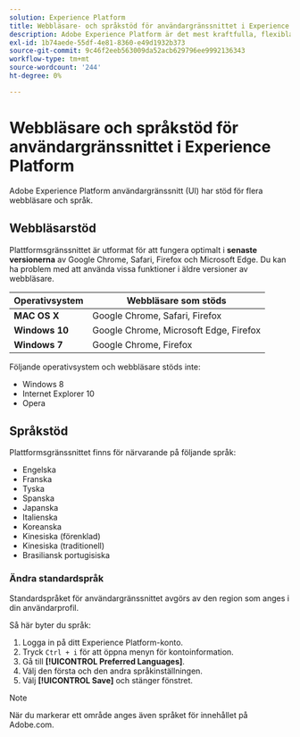 ```yaml
---
solution: Experience Platform
title: Webbläsare- och språkstöd för användargränssnittet i Experience Platform
description: Adobe Experience Platform är det mest kraftfulla, flexibla och öppna systemet på marknaden för att bygga och hantera kompletta lösningar som ger en bättre kundupplevelse. Med Experience Platform kan organisationer centralisera och standardisera kunddata och innehåll från alla system och tillämpa datavetenskap och maskininlärning för att dramatiskt förbättra utformningen och leveransen av avancerade, personaliserade upplevelser.
exl-id: 1b74aede-55df-4e81-8360-e49d1932b373
source-git-commit: 9c46f2eeb563009da52acb629796ee9992136343
workflow-type: tm+mt
source-wordcount: '244'
ht-degree: 0%

---
```


# Webbläsare och språkstöd för användargränssnittet i Experience Platform

Adobe Experience Platform användargränssnitt (UI) har stöd för flera webbläsare och språk.

## Webbläsarstöd

Plattformsgränssnittet är utformat för att fungera optimalt i **senaste versionerna** av Google Chrome, Safari, Firefox och Microsoft Edge. Du kan ha problem med att använda vissa funktioner i äldre versioner av webbläsare.

| Operativsystem | Webbläsare som stöds |
|---|---|
| **MAC OS X** | Google Chrome, Safari, Firefox |
| **Windows 10** | Google Chrome, Microsoft Edge, Firefox |
| **Windows 7** | Google Chrome, Firefox |

Följande operativsystem och webbläsare stöds inte:

* Windows 8
* Internet Explorer 10
* Opera

## Språkstöd

Plattformsgränssnittet finns för närvarande på följande språk:

* Engelska
* Franska
* Tyska
* Spanska
* Japanska
* Italienska
* Koreanska
* Kinesiska (förenklad)
* Kinesiska (traditionell)
* Brasiliansk portugisiska

### Ändra standardspråk

Standardspråket för användargränssnittet avgörs av den region som anges i din användarprofil.

Så här byter du språk:

1. Logga in på ditt Experience Platform-konto.
1. Tryck `Ctrl + i` för att öppna menyn för kontoinformation.
1. Gå till **[!UICONTROL Preferred Languages]**.
1. Välj den första och den andra språkinställningen.
1. Välj **[!UICONTROL Save]** och stänger fönstret.

>[!NOTE]
>
> När du markerar ett område anges även språket för innehållet på Adobe.com.
